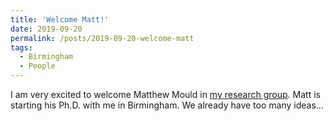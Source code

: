 ```yaml
---
title: 'Welcome Matt!'
date: 2019-09-20
permalink: /posts/2019-09-20-welcome-matt
tags:
  - Birmingham
  - People
---
```


I am very excited to welcome Matthew Mould in [my research group](/group). Matt is starting his Ph.D. with me in Birmingham. We already have too many ideas…

